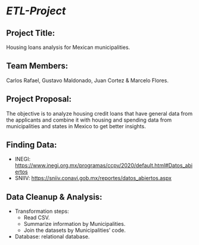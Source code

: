# _ETL-Project_

## Project Title:

Housing loans analysis for Mexican municipalities.

## Team Members: 

Carlos Rafael, Gustavo Maldonado, Juan Cortez & Marcelo Flores.

## Project Proposal: 

The objective is to analyze housing credit loans that have general data from the applicants and combine it with housing and spending data from municipalities and states in Mexico to get better insights. 

## Finding Data:
-	INEGI: https://www.inegi.org.mx/programas/ccpv/2020/default.html#Datos_abiertos 
-	SNIIV: https://sniiv.conavi.gob.mx/reportes/datos_abiertos.aspx 

## Data Cleanup & Analysis:
  -	Transformation steps: 
    -	Read CSV.
    -	Summarize information by Municipalities.
    -	Join the datasets by Municipalities’ code.
  -	Database: relational database.
